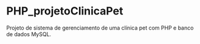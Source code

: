 # PHP_projetoClinicaPet
Projeto de sistema de gerenciamento de uma clínica pet com PHP e banco de dados MySQL.
